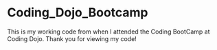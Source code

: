 # Coding_Dojo_Bootcamp

This is my working code from when I attended the Coding BootCamp at Coding Dojo.
Thank you for viewing my code!
